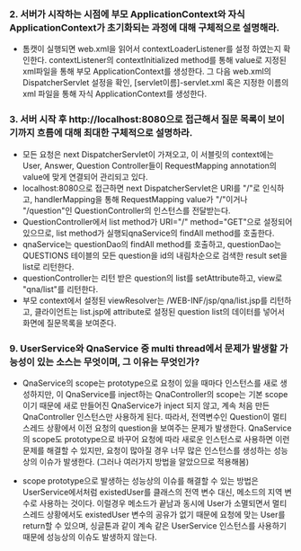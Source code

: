 ### 2. 서버가 시작하는 시점에 부모 ApplicationContext와 자식 ApplicationContext가 초기화되는 과정에 대해 구체적으로 설명해라.
* 톰캣이 실행되면 web.xml을 읽어서 contextLoaderListener를 설정 하였는지 확인한다. contextListener의 contextInitialized method를 통해 value로 지정된 xml파일을 통해 부모 ApplicationContext를 생성한다.
그 다음 web.xml의 DispatcherServlet 설정을 확인, [servlet이름]-servlet.xml 혹은 지정한 이름의 xml 파일을 통해 자식 ApplicationContext를 생성한다.



### 3. 서버 시작 후 http://localhost:8080으로 접근해서 질문 목록이 보이기까지 흐름에 대해 최대한 구체적으로 설명하라. 
* 모든 요청은 next DispatcherServlet이 가져오고, 이 서블릿의 context에는 User, Answer, Question Controller들이 RequestMapping annotation의 value에 맞게 연결되어 관리되고 있다.
* localhost:8080으로 접근하면 next DispatcherServlet은 URI를 "/"로 인식하고, handlerMapping을 통해 RequestMapping value가 "/"이거나 "/question"인 QuestionController의 인스턴스를 전달받는다. 
* QuestionController에서 list method가 URI="/" method="GET"으로 설정되어 있으므로, list method가 실행되qnaService의 findAll method를 호출한다. 
* qnaService는 questionDao의 findAll method를 호출하고, questionDao는 QUESTIONS 테이블의 모든 question을 id의 내림차순으로 검색한 result set을 list로 리턴한다.
* questionController는 리턴 받은 question의 list를 setAttribute하고, view로 "qna/list"를 리턴한다.
* 부모 context에서 설정된 viewResolver는 /WEB-INF/jsp/qna/list.jsp를 리턴하고, 클라이언트는 list.jsp에 attribute로 설정된 question list의 데이터를 넣어서 화면에 질문목록을 보여준다. 



### 9. UserService와 QnaService 중 multi thread에서 문제가 발생할 가능성이 있는 소스는 무엇이며, 그 이유는 무엇인가?
* QnaService의 scope는 prototype으로 요청이 있을 때마다 인스턴스를 새로 생성하지만, 이 QnaService를 inject하는 QnaController의 scope는 기본 scope이기 때문에 새로 만들어진 QnaService가 inject 되지 않고, 계속 처음 만든 QnaController 인스턴스만 사용하게 된다. 따라서, 전역변수인 Question이 멀티스레드 상황에서 이전 요청의 question을 보여주는 문제가 발생한다.
QnaService의 scope도 prototype으로 바꾸어 요청에 따라 새로운 인스턴스로 사용하면 이런 문제를 해결할 수 있지만, 요청이 많아질 경우 너무 많은 인스턴스를 생성하는 성능상의 이슈가 발생한다. (그러나 여러가지 방법을 알았으므로 적용해봄)

* scope prototype으로 발생하는 성능상의 이슈를 해결할 수 있는 방법은 UserService에서처럼 existedUser를 클래스의 전역 변수 대신, 메소드의 지역 변수로 사용하는 것이다. 이럴경우 메소드가 끝남과 동시에 User가 소멸되면서 멀티 스레드 상황에서도 existedUser 변수의 공유가 없기 때문에 요청에 맞는 User를 return할 수 있으며, 싱글톤과 같이 계속 같은 UserService 인스턴스를 사용하기 때문에 성능상의 이슈도 발생하지 않는다.